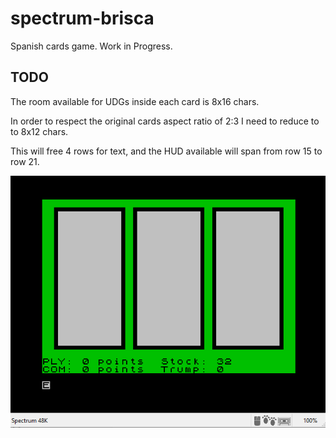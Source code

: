 # spectrum-brisca

Spanish cards game. Work in Progress.

## TODO

The room available for UDGs inside each card is 8x16 chars.

In order to respect the original cards aspect ratio of 2:3 I need to reduce to to 8x12 chars.

This will free 4 rows for text, and the HUD available will span from row 15 to row 21.

![alt text](image.png)